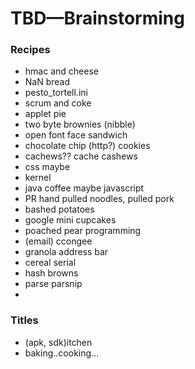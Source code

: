 # TBD—Brainstorming
### Recipes
- hmac and cheese
- NaN bread
- pesto_tortell.ini
- scrum and coke
- applet pie
- two byte brownies (nibble)
- open font face sandwich
- chocolate chip (http?) cookies
- cachews?? cache cashews
- css maybe
- kernel
- java coffee maybe javascript
- PR hand pulled noodles, pulled pork
- bashed potatoes
- google mini cupcakes
- poached pear programming
- (email) ccongee
- granola address bar
- cereal serial
- hash browns
- parse parsnip 
- 


### Titles
- (apk, sdk)itchen
- baking..cooking...
